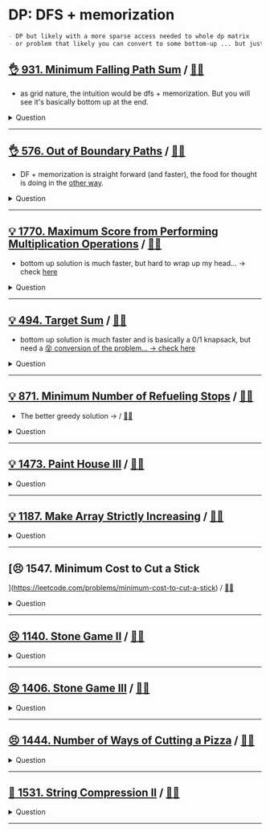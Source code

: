 # DP: DFS + memorization

```markdown
- DP but likely with a more sparse access needed to whole dp matrix
- or problem that likely you can convert to some bottom-up ... but just hard to think of
```

## [:ok_hand: 931. Minimum Falling Path Sum](https://leetcode.com/problems/minimum-falling-path-sum/description/) / [:man_technologist:](minimum_falling_path_sum.h)

- as grid nature, the intuition would be dfs + memorization. But you will see it's basically bottom up at the end.

<details><summary markdown="span">Question</summary>

```markdown
Given an n x n array of integers matrix, return the minimum sum of
any falling path through matrix.

A falling path starts at any element in the first row and chooses the element
in the next row that is either directly below or diagonally left/right.

Specifically, the next element from position (row, col) will be
(row + 1, col - 1), (row + 1, col), or (row + 1, col + 1).

Input: matrix = [[2,1,3],
                 [6,5,4],
                 [7,8,9]]
Output: 13
Explanation: There are two falling paths with a minimum sum
1->5->7  / 1->4->8
```

</details>

------------------------------------------------------------------------------

## [:ok_hand: 576. Out of Boundary Paths](https://leetcode.com/problems/out-of-boundary-paths/) / [:man_technologist:](out_of_bound_path_sol1.h)

- DF + memorization is straight forward (and faster), the food for thought is doing in the [other way](out_of_bound_path_sol2.h).

<details><summary markdown="span">Question</summary>

```markdown
There is an m x n grid with a ball.
- The ball is initially at the position [`startRow`, `startColumn`].
- You are allowed to move the ball to one of the four adjacent cells in the grid
  - (possibly out of the grid crossing the grid boundary).
- You can apply at most `maxMove` moves to the ball.

Given the five integers `m`, `n`, `maxMove`, `startRow`, `startColumn`
return the number of paths to move the ball out of the grid boundary.

Since the answer can be very large, return it modulo 10^9 + 7.
```

</details>

------------------------------------------------------------------------------

## [:bulb: 1770. Maximum Score from Performing Multiplication Operations](https://leetcode.com/problems/maximum-score-from-performing-multiplication-operations/) / [:man_technologist:](max_score_from_mul_ops.h)

- bottom up solution is much faster, but hard to wrap up my head... -> check [here](max_score_from_mul_ops_bottom_up.h)

<details><summary markdown="span">Question</summary>

```markdown
You are given two integer arrays
- nums of size n
- multipliers of size m
- where n >= m.

You begin with a score of 0.
You want to perform exactly m operations.

On the ith operation (1-indexed), you will:
- Choose one integer x from either the start or the end of the array nums.
- Add multipliers[i] * x to your score.
- Remove x from the array nums.
- Return the maximum score after performing m operations.

Input: nums = [1,2,3], multipliers = [3,2,1]
Output: 14
Explanation: An optimal solution is as follows:
- Choose from the end, [1,2,3], adding 3 * 3 = 9 to the score.
- Choose from the end, [1,2], adding 2 * 2 = 4 to the score.
- Choose from the end, [1], adding 1 * 1 = 1 to the score.
The total score is 9 + 4 + 1 = 14.
```

</details>

------------------------------------------------------------------------------

## [:bulb: 494. Target Sum](https://leetcode.com/problems/target-sum/) / [:man_technologist:](target_sum_dfs.h)

- bottom up solution is much faster and is basically a 0/1 knapsack, but need a [:dizzy_face: conversion of the problem... -> check here](../dp_01_knapsack/target_sum_bottom_up.h)

<details><summary markdown="span">Question</summary>

```markdown
You are given an integer array nums and an integer target.

You want to build an expression out of nums by adding one of the symbols '+' and
'-' before each integer in nums and then concatenate all the integers.

For example, if `nums = [2, 1]`, you can add a '+' before 2 and a '-' before 1
and concatenate them to build the expression "+2-1".

Return the number of different expressions that you can build, which evaluates
to target.

Input: nums = [1,1,1,1,1], target = 3
Output: 5

Explanation: There are 5 ways to assign symbols to make the sum of nums be target 3.
-1 + 1 + 1 + 1 + 1 = 3
+1 - 1 + 1 + 1 + 1 = 3
+1 + 1 - 1 + 1 + 1 = 3
+1 + 1 + 1 - 1 + 1 = 3
+1 + 1 + 1 + 1 - 1 = 3
```

</details>

------------------------------------------------------------------------------

## [:bulb: 871. Minimum Number of Refueling Stops](https://leetcode.com/problems/minimum-number-of-refueling-stops/) / [:man_technologist:](min_of_refueling_stops.h)

- The better greedy solution -> / [:man_technologist:](../greedy/min_of_refueling_stops_greedy.h)

<details><summary markdown="span">Question</summary>

```markdown
- A car travels from a starting position to a destination `target`

- There are gas stations along the way.
- The gas stations are represented as an array stations where
  - stations[i] = [position_i, fuel_i]
  - indicates that the ith gas station is position_i miles east of the starting
    position and has fuel_i liters of gas.

- The car has infinite tank of gas, which initially has `startFuel` in it.
- It uses one unit of gas per one mile that it drives.
- When the car reaches a gas station, it may stop and refuel, transferring all
  the gas from the station into the car.

- Return the minimum number of refueling stops the car must make in order to
 reach its destination. If it cannot reach the destination, return -1.
- Note that if the car reaches a gas station with 0 fuel left, the car can still
  refuel there.
- If the car reaches the destination with 0 fuel left, it is still considered to
  have arrived.

Input: target = 100, startFuel = 10, stations = [[10,60],[20,30],[30,30],[60,40]]
Output: 2
start with 10
drive to position 10, expending 10, refuel 60
drive from position 10 to position 60, 10 gas remains, then add the fuel 40
then we can arrive the target 100. We made 2 stops in total.

```

</details>

------------------------------------------------------------------------------

## [:bulb: 1473. Paint House III](https://leetcode.com/problems/paint-house-iii/) / [:man_technologist:](paint_house_iii.h)

<details><summary markdown="span">Question</summary>

```markdown
- There is a row of m houses in a small city
    - each house must be painted with one of the n colors (labeled from 1 to n)
    - some houses that have been painted (non-zero color) not be painted again.

- A neighborhood is a maximal group of continuous houses with the same color.
    - For example: houses = [1,2,2,3,3,2,1,1] contains 5 neighborhoods
      `[{1}, {2,2}, {3,3}, {2}, {1,1}].`
- Given an array houses, an m x n matrix cost and an integer `target` where:
    - houses[i]: is the color of the house i, 0 if the house is not painted yet.
    - cost[i][j]: is the cost of paint the house i with the color j + 1.
- Return the minimum cost of painting all the remaining houses in such a way
  that there are exactly `target` neighborhoods.
  - If it is not possible, return -1.

Input: houses = [0,0,0,0,0],
       cost = [[1,10],[10,1],[10,1],[1,10],[5,1]], m = 5, n = 2, target = 3

Output: 9
Explanation: Paint houses of this way [1,2,2,1,1]
- This array contains target = 3 neighborhoods, [{1}, {2,2}, {1,1}].
- Cost of paint all houses (1 + 1 + 1 + 1 + 5) = 9.
```

</details>

------------------------------------------------------------------------------

## [:bulb: 1187. Make Array Strictly Increasing](https://leetcode.com/problems/make-array-strictly-increasing) / [:man_technologist:](make_arr_strictly_increasing.h)

<details><summary markdown="span">Question</summary>

```markdown
Given two integer arrays arr1 and arr2, return the minimum number of operations
(possibly zero) needed to make arr1 strictly increasing.

In one operation, you can choose two indices 0 <= i < arr1.length and
0 <= j < arr2.length and do the assignment arr1[i] = arr2[j].

If there is no way to make arr1 strictly increasing, return -1.

Input: arr1 = [1,5,3,6,7], arr2 = [4,3,1]
Output: 2
Explanation: Replace 5 with 3 and then replace 3 with 4. arr1 = [1, 3, 4, 6, 7].

Input: arr1 = [1,5,3,6,7], arr2 = [1,6,3,3]
Output: -1
Explanation: You can't make arr1 strictly increasing.
```

</details>

------------------------------------------------------------------------------


## [:persevere: 1547. Minimum Cost to Cut a Stick
](https://leetcode.com/problems/minimum-cost-to-cut-a-stick) / [:man_technologist:](min_cost_to_cut_a_stick.h)

<details><summary markdown="span">Question</summary>

```markdown
Given a wooden stick of length n units.

The stick is labelled from 0 to n.

Given an integer array cuts where cuts[i] denotes a position you should perform
a cut at.

You should perform the cuts in order, you can change the order of the cuts as
you wish.

The cost of one cut is the length of the stick to be cut, the total cost is the
sum of costs of all cuts.

When you cut a stick, it will be split into two smaller sticks (i.e. the sum of
their lengths is the length of the stick before the cut).


Return the minimum total cost of the cuts.


Input: n = 7, cuts = [1,3,4,5]
Output: 16

say (x, y) is stick's starting and endpoint

(0, 7) -> cut 3 (cost 7 - 0 = 7) => (0, 3) (3, 7)
       -> cut 5 (cost 7 - 3 = 4) => (0, 3) (3, 5) (5, 7)
       -> cut 1 (cost 3 - 0 = 3) => (0, 1) (1, 3) (3, 5) (5, 7)
       -> cut 4 (cost 5 - 3 = 2) => (0, 1) (1, 3) (3, 4) (4, 5) (5, 7)
       -> total: 7 + 4 + 3 + 2 = 16

(0, 7) -> cut 1 (cost 7 - 0 = 7) => (0, 1) (1, 7)
       -> cut 3 (cost 7 - 1 = 6) => (0, 1) (1, 3) (3, 7)
       -> cut 4 (cost 5 - 3 = 2) => (0, 1) (1, 3) (3, 4) (4, 7)
       -> cut 5 (cost 7 - 4 = 3) => (0, 1) (1, 3) (3, 4) (4, 5) (5, 7)
       -> total: 7 + 6 + 2 + 3 = 18

```

</details>

------------------------------------------------------------------------------

## [:persevere: 1140. Stone Game II](https://leetcode.com/problems/stone-game-ii) / [:man_technologist:](stone_game_ii.h)

<details><summary markdown="span">Question</summary>

```markdown
Alice and Bob continue their games with piles of stones.

There are a number of piles arranged in a row, and each pile has a positive integer number of stones piles[i].

The objective of the game is to end with the most stones.

Alice and Bob take turns, with Alice starting first.  Initially, M = 1.

On each player's turn, that player can
- take all the stones in the first X remaining piles, where 1 <= X <= 2M.
- Then, we set M = max(M, X).

- The game continues until all the stones have been taken.

Assuming Alice and Bob play optimally, return the maximum number of stones Alice can get.

Input: piles = [2,7,9,4,4]
Output: 10

Explanation:  If Alice takes one pile at the beginning, Bob takes two piles, then Alice takes 2 piles again. Alice can get 2 + 4 + 4 = 10 piles in total. If Alice takes two piles at the beginning, then Bob can take all three piles left. In this case, Alice get 2 + 7 = 9 piles in total. So we return 10 since it's larger. 

```

</details>

------------------------------------------------------------------------------

## [:persevere: 1406. Stone Game III](https://leetcode.com/problems/stone-game-iii) / [:man_technologist:](stone_game_iii.h)

<details><summary markdown="span">Question</summary>

```markdown
Alice and Bob continue their games with piles of stones.

There are several stones arranged in a row, and each stone has an associated
value which is an integer given in the array stoneValue.

Alice and Bob take turns, with Alice starting first.

On each player's turn, that player can take 1, 2, or 3 stones from the first
remaining stones in the row.

The score of each player is the sum of the values of the stones taken.
The score of each player is 0 initially.

The objective of the game is to end with the highest score,
and the winner is the player with the highest score and there could be a tie.

The game continues until all the stones have been taken.

Assume Alice and Bob play optimally.

Return "Alice" if Alice will win, "Bob" if Bob will win, or
"Tie" if they will end the game with the same score.

Input: values = [1,2,3,7]
Output: "Bob"
Explanation: Alice will always lose. Her best move will be to take three piles and the score become 6. Now the score of Bob is 7 and Bob wins.

Input: values = [1,2,3,6]
Output: "Tie"
Explanation: Alice cannot win this game. She can end the game in a draw if she decided to choose all the first three piles, otherwise she will lose.

```

</details>

------------------------------------------------------------------------------

## [:persevere: 1444. Number of Ways of Cutting a Pizza](https://leetcode.com/problems/number-of-ways-of-cutting-a-pizza) / [:man_technologist:](number_of_ways_of_cutting_pizza.h)

<details><summary markdown="span">Question</summary>

```markdown
Given a rectangular pizza represented as a rows x cols matrix containing the
following characters: 'A' (an apple) and '.' (empty cell) and given the integer
k. You have to cut the pizza into k pieces using k-1 cuts.

For each cut you choose the direction: vertical or horizontal, then you choose a
cut position at the cell boundary and cut the pizza into two pieces.

If you cut the pizza vertically, give the left part of the pizza to a person.
If you cut the pizza horizontally, give the upper part of the pizza to a person.
Give the last piece of pizza to the last person.

Return the number of ways of cutting the pizza such that each piece contains at
least one apple.

Since the answer can be a huge number, return this modulo 10^9 + 7.


Input: pizza = ["A..",
                "AAA",
                "..."], k = 3
Output: 3

After cut, mark as ~.

H_0 = cut row-0 horizontally
V_3 = cut col-3 vertically

"A.."  H_0   "~~~"   V_0   "~~~"
"AAA"   =>   "AAA"    =>   "~AA"
"..."        "..."         "~.."

"A.."  H_0   "~~~"   V_2   "~~~"
"AAA"   =>   "AAA"    =>   "AA~"
"..."        "..."         "..~"

"A.."  V_0   "~.."   V_1   "~~."
"AAA"   =>   "~AA"    =>   "~~A"
"..."        "~.."         "~~."

```

</details>

------------------------------------------------------------------------------

## [:exploding_head: 1531. String Compression II](https://leetcode.com/problems/string-compression-ii/) / [:man_technologist:](string_compression_ii.h)

<details><summary markdown="span">Question</summary>

```markdown
Run-length encoding is a string compression method that works by
replacing consecutive identical characters (repeated 2 or more times) with the
concatenation of the character and the number marking the count of the
characters (length of the run).
- "aabccc" --> "a2bc3".
- Notice that in this problem, we are not adding '1' after single characters.

Given a string s and an integer k. You need to delete at most k characters from
s such that the run-length encoded version of s has minimum length.

Find the minimum length of the run-length encoded version of s after deleting at
most k characters.

Input: s = "aaabcccd", k = 2
Output: 4
- Explanation:
- Compressing s without deleting anything will give us "a3bc3d" of length 6.
- Deleting any of the characters 'a' or 'c' would at most decrease the length of
  the compressed string to 5, for instance delete 2 'a' then we will have
  s = "abcccd" which compressed is abc3d.
- Therefore, the optimal way is to delete 'b' and 'd', then the compressed
version of s will be "a3c3" of length 4.
```

</details>

------------------------------------------------------------------------------
